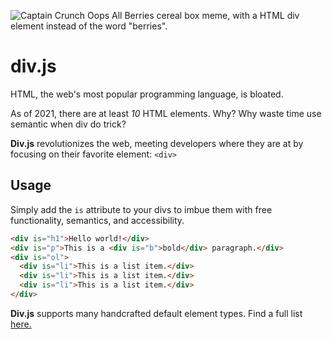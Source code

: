 ![Captain Crunch Oops All Berries cereal box meme, with a HTML div element instead of the word "berries".](https://user-images.githubusercontent.com/17113462/122575121-678fb680-d01e-11eb-8add-b39a7aad8789.jpg)
# div.js
HTML, the web's most popular programming language, is bloated.

As of 2021, there are at least *10* HTML elements. Why? Why waste time use semantic when div do trick?

**Div.js** revolutionizes the web, meeting developers where they are at by focusing on their favorite element: `<div>`

## Usage

Simply add the `is` attribute to your divs to imbue them with free functionality, semantics, and accessibility.

```html
<div is="h1">Hello world!</div>
<div is="p">This is a <div is="b">bold</div> paragraph.</div>
<div is="ol">
  <div is="li">This is a list item.</div>
  <div is="li">This is a list item.</div>
  <div is="li">This is a list item.</div>
</div>
```

**Div.js** supports many handcrafted default element types. Find a full list [here.](https://developer.mozilla.org/en-US/docs/Web/HTML/Element)
